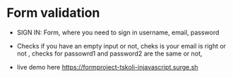 # Form validation

* SIGN IN: Form, where you need to sign in username, email, password

+ Checks if you have an empty input or not, cheks is your email is right or not , checks for passowrd1 and password2 are the same or not, 

* live demo here https://formproject-tskoli-injavascript.surge.sh
